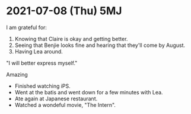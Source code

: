 # 2021-07-08 (Thu) 5MJ

I am grateful for:

1. Knowing that Claire is okay and getting better.
2. Seeing that Benjie looks fine and hearing that they'll come by August.
3. Having Lea around.

"I will better express myself."

Amazing

- Finished watching iPS.
- Went at the batis and went down for a few minutes with Lea.
- Ate again at Japanese restaurant.
- Watched a wondeful movie, "The Intern".

